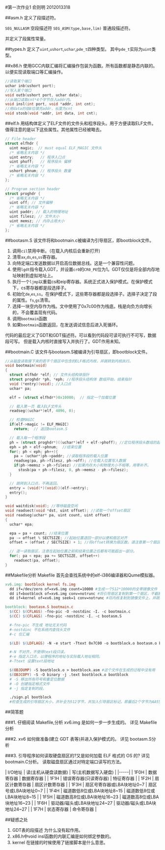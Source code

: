 #第一次作业1
俞则明 2012013318

##asm.h
定义了段描述符。

`SEG_NULLASM` 空段描述符
`SEG_ASM(type,base,lim)` 普通段描述符。

并定义了段属性常量。

##types.h
定义了`uint`,`ushort`,`uchar`,`pde_t`四种类型。
其中`pde_t`实际为`uint`类型。

##x86.h
使用GCC内联汇编将汇编操作包装为函数。所有函数都是静态内联的。
以便实现读取端口等汇编操作。

```c
//读取某个端口
uchar inb(ushort port);
//写入某个端口
void outb(ushort port, uchar data);
//从端口读取cnt*4个字节存入addr内。
void insl(int port, void *addr, int cnt);
//用data的低8位填充addr，长度为cnt
void stosb(void *addr, int data, int cnt);
```

##elf.h
用结构体定义了ELF文件的文件头和程序段头。用于方便读取ELF文件。
值得注意的是以下这些属性。其他属性已经被略去。

```c
// File header
struct elfhdr {
  uint magic;  // must equal ELF_MAGIC 文件头
  /* 省略无关内容 */
  uint entry;   // 程序入口点
  uint phoff;   // 程序段头 偏移
  /* 省略无关内容 */
  ushort phnum; // 程序段头 数量
  /* 省略无关内容 */
};

// Program section header
struct proghdr {
  /* 省略无关内容 */
  uint off; // 文件偏移
  /* 省略无关内容 */
  uint paddr; // 载入的物理地址
  uint filesz; // 文件大小
  uint memsz; // 内存占用大小
  /* 省略无关内容 */
};

```

##bootasm.S
该文件将和bootmain.c被编译为引导扇区，即bootblock文件。

1. 调用`cil`禁用中断。（在载入内核后会重新打开)
2. 清零`ax`,`ds`,`es`,`ss`寄存器。
3. 向特定端口发送数据以开启高位数据总线。这是一个兼容性问题。
4. 使用`lgdt`指令载入GDT，并设置`cr0`的`CR0_PE`位为1。GDT仅仅是将全部内存地址映射到虚拟地址上。
5. 执行一个`ljmp`以重载cs和eip寄存器。系统正式进入保护模式。在保护模式下，cs寄存器都是段选择子。
6. 初始化`de`,`es`,`ss`。在保护模式下，这些寄存器都是段选择子。选择子决定了段的属性。`fs`,`gs`清零。
7. 选择一块空内存作为栈。文中使用了0x7c00作为栈底。栈是向负方向增长的，不会覆盖现有代码。
8. 调用`bootmain`函数
9. 如果`bootmain`函数返回，在发送调试信息后进入死循环。

代码的最后定义了GDT和GDT描述符。可以看到代码段可读可执行不可写，数据段可写。
但是载入内核时直接写入并执行了。GDT作用未知。


##bootmain.C
该文件与bootasm.S被编译为引导扇区，即bootblock文件。

```c
//从磁盘读取接下来的若干个扇区中包含的ELF格式内核，并跳转到内核执行。
void bootmain(void)
{
  struct elfhdr *elf; // 文件头结构体指针
  struct proghdr *ph, *eph; //程序段头结构体 数组开始，结束指针
  void (*entry)(void); //入口点
  uchar* pa;

  elf = (struct elfhdr*)0x10000;  // 指定一个加载位置

  // 载入第一页 载入ELF文件头
  readseg((uchar*)elf, 4096, 0);

  // 检查MAGIC
  if(elf->magic != ELF_MAGIC)
    return;  // 返回bootasm.S

  // 载入每一个程序段
  ph = (struct proghdr*)((uchar*)elf + elf->phoff); //定位程序段头数组的起始位置
  eph = ph + elf->phnum;  //结束位置
  for(; ph < eph; ph++){
    pa = (uchar*)ph->paddr; //读取程序段的载入位置
    readseg(pa, ph->filesz, ph->off); //在载入位置写入数据
    if(ph->memsz > ph->filesz) //如果内存大小和物理大小不相等，用零补齐。
      stosb(pa + ph->filesz, 0, ph->memsz - ph->filesz);
  }

  // 跳转到入口点，不再返回。
  entry = (void(*)(void))(elf->entry);
  entry();
}

void waitdisk(void); //等待磁盘空闲
void readsect(void *dst, uint offset); //读取一个offset扇区
void readseg(uchar* pa, uint count, uint offset)
{
  uchar* epa;

  epa = pa + count; //结束位置
  pa -= offset % SECTSIZE; //起始位置退回一部分以便和扇区对齐
  offset = (offset / SECTSIZE) + 1; //将offset转换为扇区数。请注意第一个扇区为启动扇区，跳过。

  // 逐一读取扇区，注意在起始位置之前和结束位置之后都有可能超出一部分。
  for(; pa < epa; pa += SECTSIZE, offset++)
    readsect(pa, offset);
}

```

##Makefile分析
Makefile 首先会查找系统中的elf-i386编译器和Qume模拟器。

```makefile
xv6.img: bootblock kernel fs.img
  dd if=/dev/zero of=xv6.img count=10000 #生成一个512*10000的全零镜像文件
  dd if=bootblock of=xv6.img conv=notrunc #将引导扇区复制到第一个扇区，不截断文件。
  dd if=kernel of=xv6.img seek=1 conv=notrunc #将内核复制到镜像文件上，并跳过第一个扇区，不截断文件。

bootblock: bootasm.S bootmain.c
  $(CC) $(CFLAGS) -fno-pic -O -nostdinc -I. -c bootmain.c
  $(CC) $(CFLAGS) -fno-pic -nostdinc -I. -c bootasm.S

  #-fno-pic 不生成 地址无关代码
  #-nostdinc 不在系统内查找头文件
  #-c 仅汇编

  $(LD) $(LDFLAGS) -N -e start -Ttext 0x7C00 -o bootblock.o bootasm.o bootmain.o

  #-N 不对齐，不使得text段只读。
  #-e 指定入口点，以便程序的地址与实际载入地址相同。
  #-Ttext 设置text段地址

  $(OBJDUMP) -S bootblock.o > bootblock.asm #这个文件在生成的过程中没有用
  $(OBJCOPY) -S -O binary -j .text bootblock.o bootblock
  # -S 移出所有符号和重定位数据
  # -O 创建指定格式文件
  # -j 指定复制的段。

  ./sign.pl bootblock
  #检查生成的引导扇区大小，并补全为512字节，并加入引导扇区标记。即最后2个字节为AA55
```

##简答题

###1. 仔细阅读 Makefile,分析 xv6.img 是如何一步一步生成的。
详见 Makefile分析

###2. xv6 如何做准备(建立 GDT 表等)并进入保护模式的。
详见 bootasm.S分析

###3. 引导程序如何读取硬盘扇区的?又是如何加载 ELF 格式的 OS 的?
详见 bootmain.C分析。
读取磁盘扇区通过对特定端口读写的方法。

| I/O地址 | 读(主机从硬盘读数据) | 写(主机数据写入硬盘) |
|-----|
| 1F0H | 数据寄存器 | 数据寄存器 |
| 1F1H | 错误寄存器(只读寄存器) | 特征寄存器 |
| 1F2H | 扇区计数寄存器 | 扇区计数寄存器 |
| 1F3H | 扇区号寄存器或LBA块地址0~7 | 扇区号或LBA块地址0~7 |
| 1F4H | 磁道数低8位或LBA块地址8~15 | 磁道数低8位或LBA块地址8~15 |
| 1F5H | 磁道数高8位或LBA块地址16~23 | 磁道数高8位或LBA块地址16~23 |
| 1F6H | 驱动器/磁头或LBA块地址24~27 | 驱动器/磁头或LBA块地址24~27 |
| 1F7H | 状态寄存器 | 命令寄存器 |

##疑惑之处
1. GDT表的段描述 为什么没有起作用。
2. x86.h中void insl函数的内联汇编是如何绑定参数的。
3. kernel 在链接的时候使用了链接脚本是什么意思。
